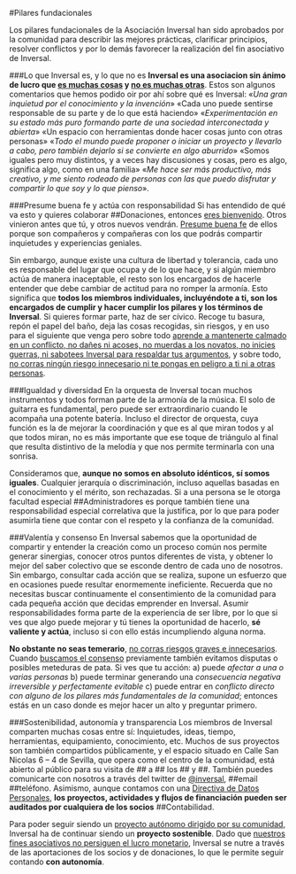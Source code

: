 #Pilares fundacionales

Los pilares fundacionales de la Asociación Inversal han sido aprobados por la comunidad para describir las mejores prácticas, clarificar principios, resolver conflictos y por lo demás favorecer la realización del fin asociativo de Inversal. 

###Lo que Inversal es, y lo que no es
**Inversal es una asociacion sin ánimo de lucro que [es muchas cosas](https://github.com/inversal/Inversal-Org/blob/master/Bienvenida_a_Inversal.md) y [no es muchas otras](https://github.com/inversal/Inversal-Org/blob/master/Lo_que_Inversal_no_es.md)**. Estos son algunos comentarios que hemos podido oir por ahí sobre qué es Inversal: «*Una gran inquietud por el conocimiento y la invención*» «Cada uno puede sentirse responsable de su parte y de lo que está haciendo»  «*Experimentación en su estado más puro formando parte de una sociedad interconectada y abierta*» «Un espacio con herramientas donde hacer cosas junto con otras personas» «*Todo el mundo puede proponer o iniciar un proyecto y llevarlo a cabo, pero también dejarlo si se convierte en algo aburrido*» «Somos iguales pero muy distintos, y a veces hay discusiones y cosas, pero es algo, significa algo, como en una familia» «*Me hace ser más productivo, más creativo, y me siento rodeado de personas con las que puedo disfrutar y compartir lo que soy y lo que pienso*».

###Presume buena fe y actúa con responsabilidad
Si has entendido de qué va esto y quieres colaborar ##Donaciones, entonces [eres bienvenido](https://github.com/inversal/Inversal-Org/blob/master/Bienvenida_a_Inversal.md). Otros vinieron antes que tú, y otros nuevos vendrán. [Presume buena fe](https://github.com/inversal/Inversal-Org/blob/master/Directivas/Directiva_Presume_buena_fe.md) de ellos porque son compañeros y compañeras con los que podrás compartir inquietudes y experiencias geniales. 

Sin embargo, aunque existe una cultura de libertad y tolerancia, cada uno es responsable del lugar que ocupa y de lo que hace, y si algún miembro actúa de manera inaceptable, el resto son los encargados de hacerle entender que debe cambiar de actitud para no romper la armonía. Esto significa que **todos los miembros individuales, incluyéndote a ti, son los encargados de cumplir y hacer cumplir los pilares y los términos de Inversal**. Si quieres formar parte, haz de ser cívico. Recoge tu basura, repón el papel del baño, deja las cosas recogidas, sin riesgos, y en uso para el siguiente que venga pero sobre todo [aprende a mantenerte calmado en un conflicto, no dañes ni acoses, no muerdas a los novatos, no inicies guerras, ni sabotees Inversal para respaldar tus argumentos](https://github.com/inversal/Inversal-Org/blob/master/Directivas/Directiva_Presume_buena_fe.md), y sobre todo, [no corras ningún riesgo innecesario ni te pongas en peligro a ti ni a otras personas](https://github.com/inversal/Inversal-Org/blob/master/Directivas/Directiva_de_Seguridad.md).

###Igualdad y diversidad
En la orquesta de Inversal tocan muchos instrumentos y todos forman parte de la armonía de la música. El solo de guitarra es fundamental, pero puede ser extraordinario cuando le acompaña una potente batería. Incluso el director de orquesta, cuya función es la de mejorar la coordinación y que es al que miran todos y al que todos miran, no es más importante que ese toque de triángulo al final que resulta distintivo de la melodía y que nos permite terminarla con una sonrisa. 

Consideramos que, **aunque no somos en absoluto idénticos, sí somos iguales**. Cualquier jerarquía o discriminación, incluso aquellas basadas en el conocimiento y el mérito, son rechazadas. Si a una persona se le otorga facultad especial ##Administradores es porque también tiene una responsabilidad especial correlativa que la justifica, por lo que para poder asumirla tiene que contar con el respeto y la confianza de la comunidad.

###Valentía y consenso 
En Inversal sabemos que la oportunidad de compartir y entender la creación como un proceso común nos permite generar sinergias, conocer otros puntos diferentes de vista, y obtener lo mejor del saber colectivo que se esconde dentro de cada uno de nosotros. Sin embargo, consultar cada acción que se realiza, supone un esfuerzo que en ocasiones puede resultar enormemente ineficiente. Recuerda que no necesitas buscar continuamente el consentimiento de la comunidad para cada pequeña acción que decidas emprender en Inversal. Asumir responsabilidades forma parte de la experiencia de ser libre, por lo que si ves que algo puede mejorar y tú tienes la oportunidad de hacerlo, **sé valiente y actúa**, incluso si con ello estás incumpliendo alguna norma. 

**No obstante no seas temerario**, [no corras riesgos graves e innecesarios](https://github.com/inversal/Inversal-Org/blob/master/Directivas/Directiva_de_Seguridad.md). Cuando [buscamos el consenso](https://github.com/inversal/Inversal-Org/blob/master/Directivas/Directiva_de_Propuestas%20BORRADOR.md) previamente también evitamos disputas o posibles meteduras de pata. Si ves que tu acción: a) puede *afectar a una o varias personas* b) puede terminar generando una *consecuencia negativa irreversible y perfectamente evitable* c) puede entrar en *conflicto directo con alguno de los pilares más fundamentales de la comunidad*; entonces estás en un caso donde es mejor hacer un alto y preguntar primero.

###Sostenibilidad, autonomía y transparencia
Los miembros de Inversal comparten muchas cosas entre sí: Inquietudes, ideas, tiempo, herramientas, equipamiento, conocimiento, etc. Muchos de sus proyectos son también compartidos públicamente, y el espacio situado en Calle San Nicolas 6 – 4 de Sevilla, que opera como el centro de la comunidad, está abierto al público para su visita de ## a ## los ## y ##. También puedes comunicarte con nosotros a través del twitter de [@inversal](https://twitter.com/inversal_svq), ##email ##teléfono. Asimismo, aunque contamos con una [Directiva de Datos Personales](https://github.com/inversal/Inversal-Org/blob/master/Directivas/Directiva_de_datos_personales.md), **los proyectos, actividades y flujos de financiación pueden ser auditados por cualquiera de los socios** ##Contabilidad. 

Para poder seguir siendo un [proyecto autónomo dirigido por su comunidad](https://github.com/inversal/Inversal-Org/blob/master/Bienvenida_a_Inversal.md), Inversal ha de continuar siendo un **proyecto sostenible**. Dado que [nuestros fines asociativos no persiguen el lucro monetario](https://github.com/inversal/Inversal-Org/blob/master/Lo_que_Inversal_no_es.md), Inversal se nutre a través de las aportaciones de los socios y de donaciones, lo que le permite seguir contando **con autonomía**. 
